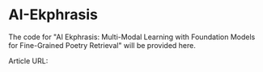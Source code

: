 # AI-Ekphrasis

The code for "AI Ekphrasis: Multi-Modal Learning with Foundation Models for Fine-Grained Poetry Retrieval" will be provided here.

Article URL: 
